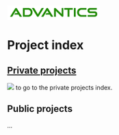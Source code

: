[![](images/advantics_logo.png)](http://advantics.fr)

# Project index

## [Private projects](https://github.com/ADVANTICS/index_private/README.md)

[![](https://img.shields.io/badge/Click%20here-red.svg)](https://github.com/ADVANTICS/index_private/README.md) to go to the private projects index.

## Public projects

...

